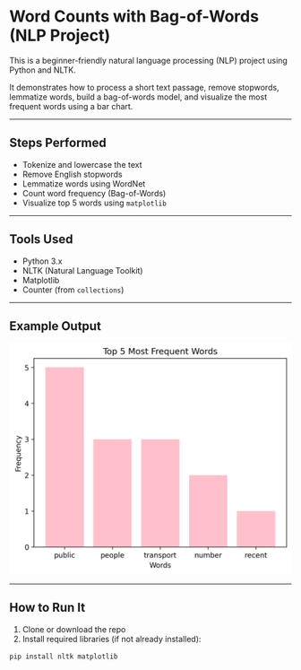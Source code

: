 # Word Counts with Bag-of-Words (NLP Project)

This is a beginner-friendly natural language processing (NLP) project using Python and NLTK.

It demonstrates how to process a short text passage, remove stopwords, lemmatize words, build a bag-of-words model, and visualize the most frequent words using a bar chart.

---

## Steps Performed
- Tokenize and lowercase the text
- Remove English stopwords
- Lemmatize words using WordNet
- Count word frequency (Bag-of-Words)
- Visualize top 5 words using `matplotlib`

---

## Tools Used
- Python 3.x
- NLTK (Natural Language Toolkit)
- Matplotlib
- Counter (from `collections`)

---

## Example Output

![Word Frequency Plot](word_freq_plot.png)

---

## How to Run It

1. Clone or download the repo
2. Install required libraries (if not already installed):

```bash
pip install nltk matplotlib
